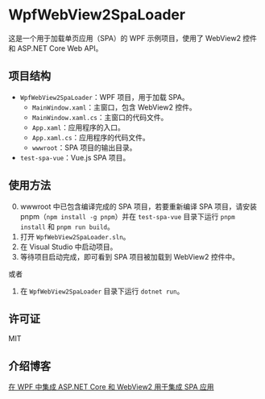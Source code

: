 # WpfWebView2SpaLoader

这是一个用于加载单页应用（SPA）的 WPF 示例项目，使用了 WebView2 控件和 ASP.NET Core Web API。

## 项目结构

- `WpfWebView2SpaLoader`：WPF 项目，用于加载 SPA。
  - `MainWindow.xaml`：主窗口，包含 WebView2 控件。
  - `MainWindow.xaml.cs`：主窗口的代码文件。
  - `App.xaml`：应用程序的入口。
  - `App.xaml.cs`：应用程序的代码文件。
  - `wwwroot`：SPA 项目的输出目录。
- `test-spa-vue`：Vue.js SPA 项目。

## 使用方法

0. wwwroot 中已包含编译完成的 SPA 项目，若要重新编译 SPA 项目，请安装 pnpm（`npm install -g pnpm`）并在 `test-spa-vue` 目录下运行 `pnpm install` 和 `pnpm run build`。
1. 打开 `WpfWebView2SpaLoader.sln`。
2. 在 Visual Studio 中启动项目。
3. 等待项目启动完成，即可看到 SPA 项目被加载到 WebView2 控件中。

或者

1. 在 `WpfWebView2SpaLoader` 目录下运行 `dotnet run`。

## 许可证

MIT

## 介绍博客

[在 WPF 中集成 ASP.NET Core 和 WebView2 用于集成 SPA 应用](https://www.cnblogs.com/aobaxu/p/18186785)
